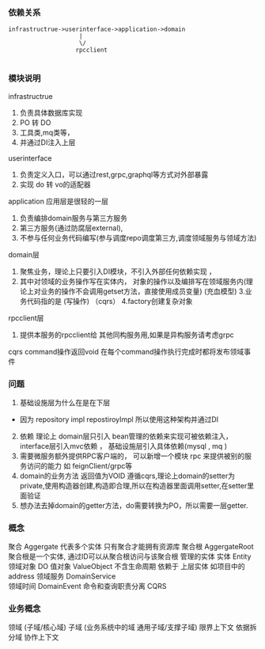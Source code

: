 ### 依赖关系
```
infrastructrue->userinterface->application->domain
                    |
                    \/
                   rpcclient
                   
```
### 模块说明
infrastructrue 
 1. 负责具体数据库实现 
 2. PO 转 DO 
 3. 工具类,mq类等，
 4. 并通过DI注入上层

userinterface 
 1. 负责定义入口，可以通过rest,grpc,graphql等方式对外部暴露
 2. 实现 do 转 vo的适配器

application 应用层是很轻的一层
 1. 负责编排domain服务与第三方服务
 2. 第三方服务(通过防腐层external),
 3. 不参与任何业务代码编写(参与调度repo调度第三方,调度领域服务与领域方法)
 

domain层 
 1. 聚焦业务，理论上只要引入DI模块，不引入外部任何依赖实现 ，
 2. 其中对领域的业务操作写在实体内， 对象的操作以及编排写在领域服务内(理论上对业务的操作不会调用getset方法，直接使用成员变量) (充血模型)
 3.业务代码指的是 (写操作) （cqrs）
 4.factory创建复杂对象

rpcclient层
 1. 提供本服务的rpcclient给 其他同构服务用,如果是异构服务请考虑grpc


cqrs
command操作返回void
在每个command操作执行完成时都将发布领域事件

### 问题
1. 基础设施层为什么在是在下层
 - 因为 repository impl  repostiroyImpl  所以使用这种架构并通过DI
2. 依赖 理论上  domain层只引入 bean管理的依赖来实现可被依赖注入， interface层引入mvc依赖  ， 基础设施层引入具体依赖(mysql , mq )
3. 需要微服务额外提供RPC客户端的， 可以新增一个模块 rpc 来提供被别的服务访问的能力 如 feignClient/grpc等
4. domain的业务方法  返回值为VOID  遵循cqrs,理论上domain的setter为private,使用构造器创建,构造即合理,所以在构造器里面调用setter,在setter里面验证
5. 想办法去掉domain的getter方法，do需要转换为PO，所以需要一层getter.

### 概念
聚合 Aggergate  代表多个实体  只有聚合才能拥有资源库
聚合根 AggergateRoot  聚合根是一个实体, 通过ID可以从聚合根访问与该聚合根 管理的实体 
实体 Entity   领域对象 DO
值对象 ValueObject   不含生命周期 依赖于 上层实体   如项目中的address
领域服务 DomainService  
领域时间 DomainEvent
命令和查询职责分离 CQRS

### 业务概念
领域 (子域/核心域)
子域 (业务系统中的域   通用子域/支撑子域)
限界上下文  依据拆分域
协作上下文




